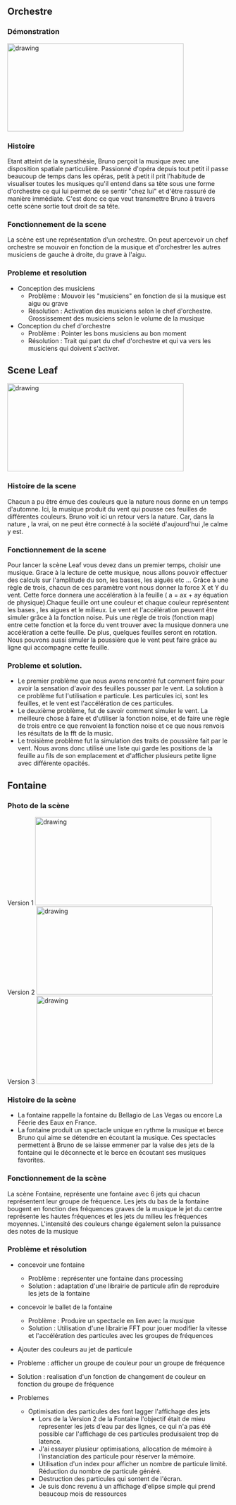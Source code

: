 

## Orchestre
### Démonstration
<img  src="https://i.imgur.com/Wb0MZAa.jpg" alt="drawing" width="400" height="200"/>

### Histoire
Etant atteint de la synesthésie, Bruno perçoit la musique avec une disposition spatiale particulière. Passionné d'opéra depuis tout petit il passe beaucoup de temps dans les opéras, petit à petit il prit l'habitude de visualiser toutes les musiques qu'il entend dans sa tête sous une forme d'orchestre ce qui lui permet de se sentir "chez lui" et d'être rassuré de manière immédiate. C'est donc ce que veut transmettre Bruno à travers cette scène sortie tout droit de sa tête.

### Fonctionnement de la scene

La scène est une représentation d'un orchestre. On peut apercevoir un chef orchestre se mouvoir en fonction de la musique et d'orchestrer les autres musiciens de gauche à droite, du grave à l'aigu.

### Probleme et resolution
- Conception des musiciens
  - Problème : Mouvoir les "musiciens" en fonction de si la musique est aigu ou grave
  - Résolution : Activation des musiciens selon le chef d'orchestre. Grossissement des musiciens selon le volume de la musique
- Conception du chef d'orchestre
  - Problème : Pointer les bons musiciens au bon moment
  - Résolution : Trait qui part du chef d'orchestre et qui va vers les musiciens qui doivent s'activer.

## Scene Leaf
<img  src="https://i.imgur.com/U1pOpJg.jpg" alt="drawing" width="400" height="200"/>

 ### Histoire de la scene
   Chacun a pu être émue des couleurs que la nature nous donne en un temps d'automne. Ici, la musique produit du vent qui pousse ces feuilles de différentes couleurs. Bruno voit ici un retour vers la nature. Car, dans la nature , la vrai, on ne peut être connecté à la société d'aujourd'hui ,le calme y est.


 ### Fonctionnement de la scene  
 Pour lancer la scène Leaf vous devez dans un premier temps, choisir une musique. Grace à la lecture de cette musique, nous allons pouvoir effectuer des calculs sur l'amplitude du son, les basses, les aiguës etc ... 
 Grâce à une règle de trois, chacun de ces paramètre vont nous donner la force X et Y du vent. Cette force donnera une accélération à la feuille ( a = ax + ay équation de physique).Chaque feuille ont une couleur et chaque couleur représentent les bases , les aigues et le milieux. Le vent et l'accélération peuvent être simuler grâce à la fonction noise. Puis une règle de trois (fonction map) entre cette    fonction et la force du vent trouver avec la musique donnera une accélération a cette feuille. De plus, quelques feuilles seront en       rotation. Nous pouvons aussi simuler la poussière que le vent peut faire grâce au ligne qui accompagne cette feuille.

 ### Probleme et solution.
  - Le premier problème que nous avons rencontré fut comment faire pour avoir la sensation d'avoir des feuilles pousser par le vent. La solution à ce problème fut l'utilisation e particule. Les particules ici, sont les feuilles, et le vent est l'accélération de ces particules. 
  - Le deuxième problème, fut de savoir comment simuler le vent. La meilleure chose à faire et d'utiliser la fonction noise, et de faire une règle de trois entre ce que renvoient la fonction noise et ce que nous renvois les résultats de la fft de la music. 
  - Le troisième problème fut la simulation des traits de poussière fait par le vent. Nous avons donc utilisé une liste qui garde les positions de la feuille au fils de son emplacement et d'afficher plusieurs petite ligne avec différente opacités.

## Fontaine

### Photo de la scène
Version 1
<img  src="https://i.imgur.com/dTVHF1g.png" alt="drawing" width="400" height="200"/>
Version 2
<img  src="https://i.imgur.com/lQ5bMvM.png" alt="drawing" width="400" height="200"/>
Version 3 
<img  src="https://i.imgur.com/O6VRuGJ.png" alt="drawing" width="400" height="200"/>


### Histoire de la scène

* La fontaine rappelle la fontaine du Bellagio de Las Vegas ou encore La Féerie des Eaux en France. 
* La fontaine produit un spectacle unique en rythme la musique et berce Bruno qui aime se détendre en écoutant la musique. Ces spectacles permettent à Bruno de se laisse emmener par la valse des jets de la fontaine qui le déconnecte et le berce en écoutant ses musiques favorites.

### Fonctionnement de la scène

La scène Fontaine, représente une fontaine avec 6 jets qui chacun représentent leur groupe de fréquence.
Les jets du bas de la fontaine bougent en fonction des fréquences graves de la musique le jet du centre représente les hautes fréquences et les jets du milieu les fréquences moyennes.
L'intensité des couleurs change également selon la puissance des notes de la musique

### Problème et résolution

- concevoir une fontaine 
  - Problème : représenter une fontaine dans processing 
  - Solution : adaptation d'une librairie de particule afin de reproduire les jets de la fontaine
  
- concevoir le ballet de la fontaine
  - Problème : Produire un spectacle en lien avec la musique
  - Solution : Utilisation d'une librairie FFT pour jouer modifier la vitesse et l'accélération des particules avec les groupes de fréquences
  
 - Ajouter des couleurs au jet de particule
  - Probleme : afficher un groupe de couleur pour un groupe de fréquence
  - Solution : realisation d'un fonction de changement de couleur en fonction du groupe de fréquence
  
- Problemes
  - Optimisation des particules des font lagger l'affichage des jets
    - Lors de la Version 2 de la Fontaine l'objectif était de mieu representer les jets d'eau par des lignes, ce qui n'a pas été possible car l'affichage de ces particules produisaient trop de latence.
    - J'ai essayer plusieur optimisations, allocation de mémoire à l'instanciation des particule pour réserver la mémoire.
    - Utilisation d'un index pour afficher un nombre de particule limité. Réduction du nombre de particule généré.
    - Destruction des particules qui sontent de l'écran.
    - Je suis donc revenu à un affichage d'elipse simple qui prend beaucoup mois de ressources
    
